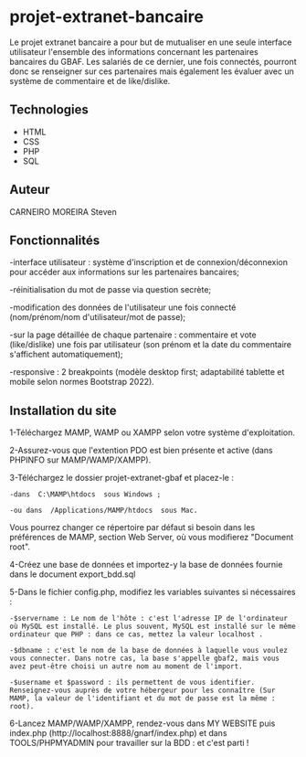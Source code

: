 # projet-extranet-bancaire

Le projet extranet bancaire a pour but de mutualiser en une seule interface utilisateur l'ensemble des informations concernant les partenaires bancaires du GBAF. Les salariés de ce dernier, une fois connectés, pourront donc se renseigner sur ces partenaires mais également les évaluer avec un système de commentaire et de like/dislike.

## Technologies

- HTML
- CSS 
- PHP
- SQL

## Auteur

CARNEIRO MOREIRA Steven

## Fonctionnalités

-interface utilisateur : système d'inscription et de connexion/déconnexion pour accéder aux informations sur les partenaires bancaires;

-réinitialisation du mot de passe via question secrète;

-modification des données de l'utilisateur une fois connecté (nom/prénom/nom d'utilisateur/mot de passe);

-sur la page détaillée de chaque partenaire : commentaire et vote (like/dislike) une fois par utilisateur (son prénom et la date du commentaire s'affichent automatiquement);

-responsive : 2 breakpoints (modèle desktop first; adaptabilité tablette et mobile selon normes Bootstrap 2022).

## Installation du site 

1-Téléchargez MAMP, WAMP ou XAMPP selon votre système d'exploitation. 

2-Assurez-vous que l'extention PDO est bien présente et active (dans PHPINFO sur MAMP/WAMP/XAMPP).

3-Téléchargez le dossier projet-extranet-gbaf et placez-le :

    -dans  C:\MAMP\htdocs  sous Windows ;
    
    -ou dans  /Applications/MAMP/htdocs  sous Mac.

Vous pourrez changer ce répertoire par défaut si besoin dans les préférences de MAMP, section Web Server, où vous modifierez "Document root".

4-Créez une base de données et importez-y la base de données fournie dans le document export_bdd.sql

5-Dans le fichier config.php, modifiez les variables suivantes si nécessaires :

    -$servername : Le nom de l'hôte : c'est l'adresse IP de l'ordinateur où MySQL est installé. Le plus souvent, MySQL est installé sur le même ordinateur que PHP : dans ce cas, mettez la valeur localhost . 
      
    -$dbname : c'est le nom de la base de données à laquelle vous voulez vous connecter. Dans notre cas, la base s'appelle gbaf2, mais vous avez peut-être choisi un autre nom au moment de l'import.
      
    -$username et $password : ils permettent de vous identifier. Renseignez-vous auprès de votre hébergeur pour les connaître (Sur MAMP, la valeur de l'identifiant et du mot de passe est la même : root).

6-Lancez MAMP/WAMP/XAMPP, rendez-vous dans MY WEBSITE puis index.php (http://localhost:8888/gnarf/index.php) et dans TOOLS/PHPMYADMIN pour travailler sur la BDD : et c'est parti !
